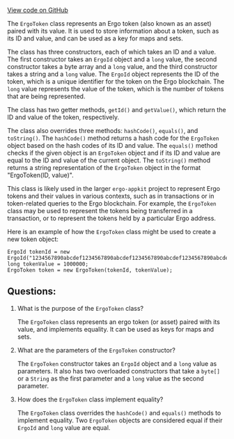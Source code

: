 [View code on GitHub](https://github.com/ergoplatform/ergo-appkit/common/src/main/java/org/ergoplatform/appkit/ErgoToken.java)

The `ErgoToken` class represents an Ergo token (also known as an asset) paired with its value. It is used to store information about a token, such as its ID and value, and can be used as a key for maps and sets. 

The class has three constructors, each of which takes an ID and a value. The first constructor takes an `ErgoId` object and a `long` value, the second constructor takes a byte array and a `long` value, and the third constructor takes a string and a `long` value. The `ErgoId` object represents the ID of the token, which is a unique identifier for the token on the Ergo blockchain. The `long` value represents the value of the token, which is the number of tokens that are being represented.

The class has two getter methods, `getId()` and `getValue()`, which return the ID and value of the token, respectively.

The class also overrides three methods: `hashCode()`, `equals()`, and `toString()`. The `hashCode()` method returns a hash code for the `ErgoToken` object based on the hash codes of its ID and value. The `equals()` method checks if the given object is an `ErgoToken` object and if its ID and value are equal to the ID and value of the current object. The `toString()` method returns a string representation of the `ErgoToken` object in the format "ErgoToken(ID, value)".

This class is likely used in the larger `ergo-appkit` project to represent Ergo tokens and their values in various contexts, such as in transactions or in token-related queries to the Ergo blockchain. For example, the `ErgoToken` class may be used to represent the tokens being transferred in a transaction, or to represent the tokens held by a particular Ergo address. 

Here is an example of how the `ErgoToken` class might be used to create a new token object:

```
ErgoId tokenId = new ErgoId("1234567890abcdef1234567890abcdef1234567890abcdef1234567890abcdef");
long tokenValue = 1000000;
ErgoToken token = new ErgoToken(tokenId, tokenValue);
```
## Questions: 
 1. What is the purpose of the `ErgoToken` class?
    
    The `ErgoToken` class represents an ergo token (or asset) paired with its value, and implements equality. It can be used as keys for maps and sets.

2. What are the parameters of the `ErgoToken` constructor?
    
    The `ErgoToken` constructor takes an `ErgoId` object and a `long` value as parameters. It also has two overloaded constructors that take a `byte[]` or a `String` as the first parameter and a `long` value as the second parameter.

3. How does the `ErgoToken` class implement equality?
    
    The `ErgoToken` class overrides the `hashCode()` and `equals()` methods to implement equality. Two `ErgoToken` objects are considered equal if their `ErgoId` and `long` value are equal.